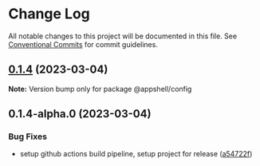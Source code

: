 # Change Log

All notable changes to this project will be documented in this file.
See [Conventional Commits](https://conventionalcommits.org) for commit guidelines.

## [0.1.4](https://github.com/navaris/appshell/compare/@appshell/config@0.1.4-alpha.0...@appshell/config@0.1.4) (2023-03-04)

**Note:** Version bump only for package @appshell/config





## 0.1.4-alpha.0 (2023-03-04)


### Bug Fixes

* setup github actions build pipeline, setup project for release ([a54722f](https://github.com/navaris/appshell/commit/a54722f3df28098593ec1bce3cc2def377ff531a))
